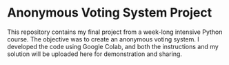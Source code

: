 # Anonymous Voting System Project

This repository contains my final project from a week-long intensive Python course. 
The objective was to create an anonymous voting system. 
I developed the code using Google Colab, and both the instructions and my solution will be uploaded here for demonstration and sharing.
